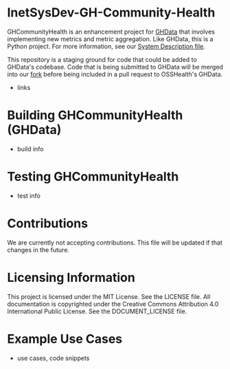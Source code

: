 # InetSysDev-GH-Community-Health
GHCommunityHealth is an enhancement project for [GHData](https://github.com/OSSHealth/ghdata) that
involves implementing new metrics and metric aggregation.  Like GHData, this is a Python project. 
For more information, see our
[System Description file](SystemDescription.md).

This repository is a staging ground for
code that could be added to GHData's codebase.  Code that is being submitted to GHData will be merged
into our [fork](https://github.com/kalepeterson/ghdata) before being included in a pull request to
OSSHealth's GHData.
 * links

# Building GHCommunityHealth (GHData)
- build info

# Testing GHCommunityHealth
- test info

# Contributions
We are currently not accepting contributions.  This file will be updated if that changes in the future.

# Licensing Information
This project is licensed under the MIT License.
See the LICENSE file.
All documentation is copyrighted under the Creative Commons Attribution 4.0 International Public License.
See the DOCUMENT_LICENSE file.

# Example Use Cases
- use cases, code snippets
